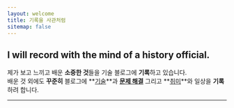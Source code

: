 ```yaml
---
layout: welcome
title: 기록을 사관처럼
sitemap: false
---
```


## I will record with the mind of a history official.

제가 보고 느끼고 배운 **소중한 것**들을 기술 블로그에 **기록**하고 있습니다.<br>
배운 것 외에도 **꾸준히** 블로그에 **[기술]**과 **[문제 해결]** 그리고 **[취미]**와 일상을 **기록**하려 합니다.<br>

---

<!--author-->

<!-- Links -->
[기술]: /development/
[취미]: /books/
[문제 해결]: /tag-problem-solving/